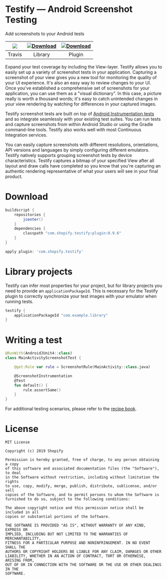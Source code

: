 # Testify — Android Screenshot Testing

Add screenshots to your Android tests

|  ![](https://travis-ci.com/Shopify/android-testify.svg?token=sYqH7qszpSqeVUazMVxV&branch=master)  |   [ ![Download](https://api.bintray.com/packages/shopify/shopify-android/testify/images/download.svg) ](https://bintray.com/shopify/shopify-android/testify/_latestVersion)  |  [ ![Download](https://api.bintray.com/packages/shopify/shopify-android/testify-plugin/images/download.svg) ](https://bintray.com/shopify/shopify-android/testify-plugin/_latestVersion)  |
|:------:|:-------:|:------:|
| Travis | Library | Plugin |


Expand your test coverage by including the View-layer. Testify allows you to easily set up a variety of screenshot tests in your application. Capturing a screenshot of your view gives you a new tool for monitoring the quality of your UI experience. It's also an easy way to review changes to your UI. Once you've established a comprehensive set of screenshots for your application, you can use them as a "visual dictionary". In this case, a picture really is worth a thousand words; it's easy to catch unintended changes in your view rendering by watching for differences in your captured images.

Testify screenshot tests are built on top of [Android Instrumentation tests](https://developer.android.com/training/testing/unit-testing/instrumented-unit-tests) and so integrate seamlessly with your existing test suites. You can run tests and capture screenshots from within Android Studio or using the Gradle command-line tools. Testify also works well with most Continuous Integration services. 

You can easily capture screenshots with different resolutions, orientations, API versions and languages by simply configuring different emulators. Testify natively supports grouping screenshot tests by device characteristics. Testify captures a bitmap of your specified View after all layout and draw calls have completed so you know that you're capturing an authentic rendering representative of what your users will see in your final product.

# Download
```groovy
buildscript {
    repositories {
        jcenter()
    }
    dependencies {
        classpath "com.shopify.testify:plugin:0.9.6"
    }
}

apply plugin: 'com.shopify.testify'
```

# Library projects

Testify can infer most properties for your project, but for library projects you need to provide an `applicationPackageId`. This is necessary for the Testify plugin to correctly synchronize your test images with your emulator when running tests.

```groovy
testify {
    applicationPackageId "com.example.library"
}
```

# Writing a test

```kotlin
@RunWith(AndroidJUnit4::class)
class MainActivityScreenshotTest {

    @get:Rule var rule = ScreenshotRule(MainActivity::class.java)

    @ScreenshotInstrumentation
    @Test
    fun default() {
        rule.assertSame()
    }
}
```
For additional testing scenarios, please refer to the [recipe book](RECIPES.md).


# License

    MIT License
    
    Copyright (c) 2019 Shopify
    
    Permission is hereby granted, free of charge, to any person obtaining a copy
    of this software and associated documentation files (the "Software"), to deal
    in the Software without restriction, including without limitation the rights
    to use, copy, modify, merge, publish, distribute, sublicense, and/or sell
    copies of the Software, and to permit persons to whom the Software is
    furnished to do so, subject to the following conditions:
    
    The above copyright notice and this permission notice shall be included in all
    copies or substantial portions of the Software.
    
    THE SOFTWARE IS PROVIDED "AS IS", WITHOUT WARRANTY OF ANY KIND, EXPRESS OR
    IMPLIED, INCLUDING BUT NOT LIMITED TO THE WARRANTIES OF MERCHANTABILITY,
    FITNESS FOR A PARTICULAR PURPOSE AND NONINFRINGEMENT. IN NO EVENT SHALL THE
    AUTHORS OR COPYRIGHT HOLDERS BE LIABLE FOR ANY CLAIM, DAMAGES OR OTHER
    LIABILITY, WHETHER IN AN ACTION OF CONTRACT, TORT OR OTHERWISE, ARISING FROM,
    OUT OF OR IN CONNECTION WITH THE SOFTWARE OR THE USE OR OTHER DEALINGS IN THE
    SOFTWARE.
